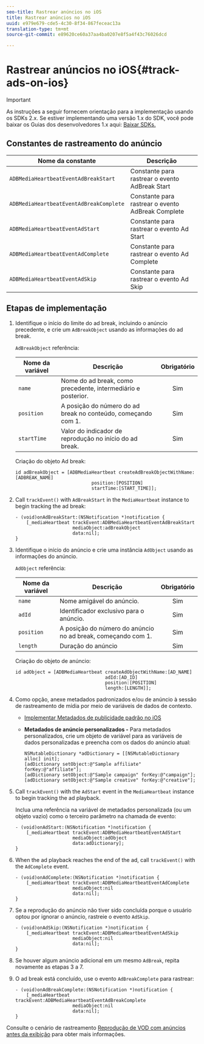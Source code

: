 ```yaml
---
seo-title: Rastrear anúncios no iOS
title: Rastrear anúncios no iOS
uuid: e979e679-cde5-4c30-8f34-867feceac13a
translation-type: tm+mt
source-git-commit: e89620ce60a37aa4ba0207e8f5a4f43c76026dcd

---
```



# Rastrear anúncios no iOS{#track-ads-on-ios}

>[!IMPORTANT]
>
>As instruções a seguir fornecem orientação para a implementação usando os SDKs 2.x. Se estiver implementando uma versão 1.x do SDK, você pode baixar os Guias dos desenvolvedores 1.x aqui: [Baixar SDKs.](/help/sdk-implement/download-sdks.md)

## Constantes de rastreamento do anúncio

| Nome da constante | Descrição  |
|---|---|
| `ADBMediaHeartbeatEventAdBreakStart` | Constante para rastrear o evento AdBreak Start |
| `ADBMediaHeartbeatEventAdBreakComplete` | Constante para rastrear o evento AdBreak Complete |
| `ADBMediaHeartbeatEventAdStart` | Constante para rastrear o evento Ad Start |
| `ADBMediaHeartbeatEventAdComplete` | Constante para rastrear o evento Ad Complete |
| `ADBMediaHeartbeatEventAdSkip` | Constante para rastrear o evento Ad Skip |

## Etapas de implementação

1. Identifique o início do limite do ad break, incluindo o anúncio precedente, e crie um `AdBreakObject` usando as informações do ad break.

   `AdBreakObject` referência:

   | Nome da variável | Descrição | Obrigatório |
   | --- | --- | :---: |
   | `name` | Nome do ad break, como precedente, intermediário e posterior. | Sim |
   | `position` | A posição do número do ad break no conteúdo, começando com 1. | Sim |
   | `startTime` | Valor do indicador de reprodução no início do ad break. | Sim |

   Criação do objeto Ad break:

   ```
   id adBreakObject = [ADBMediaHeartbeat createAdBreakObjectWithName:[ADBREAK_NAME] 
                               position:[POSITION]  
                               startTime:[START_TIME]];
   ```

1. Call `trackEvent()` with `AdBreakStart` in the `MediaHeartbeat` instance to begin tracking the ad break:

   ```
   - (void)onAdBreakStart:(NSNotification *)notification { 
       [_mediaHeartbeat trackEvent:ADBMediaHeartbeatEventAdBreakStart  
                        mediaObject:adBreakObject  
                        data:nil]; 
   }
   ```

1. Identifique o início do anúncio e crie uma instância `AdObject` usando as informações do anúncio.

   `AdObject` referência:

   | Nome da variável | Descrição | Obrigatório |
   | --- | --- | :---: |
   | `name` | Nome amigável do anúncio. | Sim |
   | `adId` | Identificador exclusivo para o anúncio. | Sim |
   | `position` | A posição do número do anúncio no ad break, começando com 1. | Sim |
   | `length` | Duração do anúncio | Sim |

   Criação do objeto de anúncio:

   ```
   id adObject = [ADBMediaHeartbeat createAdObjectWithName:[AD_NAME] 
                                    adId:[AD_ID] 
                                    position:[POSITION] 
                                    length:[LENGTH]];
   ```

1. Como opção, anexe metadados padronizados e/ou de anúncio à sessão de rastreamento de mídia por meio de variáveis de dados de contexto.

   * [Implementar Metadados de publicidade padrão no iOS](/help/sdk-implement/track-ads/impl-std-ad-metadata/impl-std-ad-metadata-ios.md)
   * **Metadados de anúncio personalizados -** Para metadados personalizados, crie um objeto de variável para as variáveis de dados personalizadas e preencha com os dados do anúncio atual:

      ```
      NSMutableDictionary *adDictionary = [[NSMutableDictionary alloc] init]; 
      [adDictionary setObject:@"Sample affiliate" forKey:@"affiliate"]; 
      [adDictionary setObject:@"Sample campaign" forKey:@"campaign"]; 
      [adDictionary setObject:@"Sample creative" forKey:@"creative"];
      ```

1. Call `trackEvent()` with the `AdStart` event in the `MediaHeartbeat` instance to begin tracking the ad playback.

   Inclua uma referência na variável de metadados personalizada (ou um objeto vazio) como o terceiro parâmetro na chamada de evento:

   ```
   - (void)onAdStart:(NSNotification *)notification { 
       [_mediaHeartbeat trackEvent:ADBMediaHeartbeatEventAdStart  
                        mediaObject:adObject  
                        data:adDictionary]; 
   }
   ```

1. When the ad playback reaches the end of the ad, call `trackEvent()` with the `AdComplete` event.

   ```
   - (void)onAdComplete:(NSNotification *)notification { 
       [_mediaHeartbeat trackEvent:ADBMediaHeartbeatEventAdComplete  
                        mediaObject:nil  
                        data:nil]; 
   }
   ```

1. Se a reprodução do anúncio não tiver sido concluída porque o usuário optou por ignorar o anúncio, rastreie o evento `AdSkip`.

   ```
   - (void)onAdSkip:(NSNotification *)notification { 
       [_mediaHeartbeat trackEvent:ADBMediaHeartbeatEventAdSkip  
                        mediaObject:nil  
                        data:nil]; 
   }
   ```

1. Se houver algum anúncio adicional em um mesmo `AdBreak`, repita novamente as etapas 3 a 7.
1. O ad break está concluído, use o evento `AdBreakComplete` para rastrear:

   ```
   - (void)onAdBreakComplete:(NSNotification *)notification { 
       [_mediaHeartbeat trackEvent:ADBMediaHeartbeatEventAdBreakComplete  
                        mediaObject:nil  
                        data:nil]; 
   }
   ```

Consulte o cenário de rastreamento [Reprodução de VOD com anúncios antes da exibição](/help/sdk-implement/tracking-scenarios/vod-preroll-ads.md) para obter mais informações.
